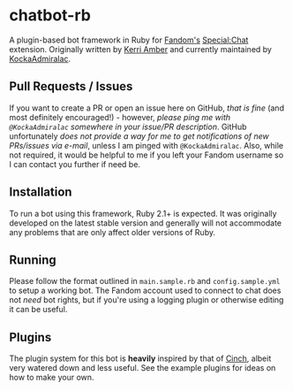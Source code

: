 # chatbot-rb
A plugin-based bot framework in Ruby for [Fandom's](https://c.fandom.com/) [Special:Chat](https://github.com/Wikia/app/tree/dev/extensions/wikia/Chat2) extension. Originally written by [Kerri Amber](https://github.com/kerriamber) and currently maintained by [KockaAdmiralac](https://github.com/KockaAdmiralac).

## Pull Requests / Issues
If you want to create a PR or open an issue here on GitHub, *that is fine* (and most definitely encouraged!) - however, *please ping me with `@KockaAdmiralac` somewhere in your issue/PR description*. GitHub unfortunately *does not provide a way for me to get notifications of new PRs/issues via e-mail*, unless I am pinged with `@KockaAdmiralac`. Also, while not required, it would be helpful to me if you left your Fandom username so I can contact you further if need be.

## Installation
To run a bot using this framework, Ruby 2.1+ is expected. It was originally developed on the latest stable version and generally will not accommodate any problems that are only affect older versions of Ruby.

## Running
Please follow the format outlined in `main.sample.rb` and `config.sample.yml` to setup a working bot. The Fandom account used to connect to chat does not *need* bot rights, but if you're using a logging plugin or otherwise editing it can be useful.

## Plugins
The plugin system for this bot is **heavily** inspired by that of [Cinch](https://github.com/cinchrb/cinch), albeit very watered down and less useful. See the example plugins for ideas on how to make your own.
